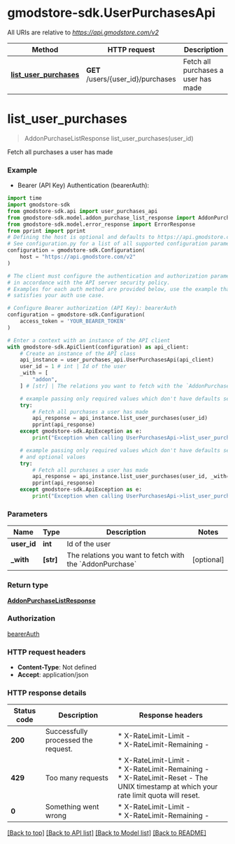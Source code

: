 # gmodstore-sdk.UserPurchasesApi

All URIs are relative to *https://api.gmodstore.com/v2*

Method | HTTP request | Description
------------- | ------------- | -------------
[**list_user_purchases**](UserPurchasesApi.md#list_user_purchases) | **GET** /users/{user_id}/purchases | Fetch all purchases a user has made


# **list_user_purchases**
> AddonPurchaseListResponse list_user_purchases(user_id)

Fetch all purchases a user has made

### Example

* Bearer (API Key) Authentication (bearerAuth):

```python
import time
import gmodstore-sdk
from gmodstore-sdk.api import user_purchases_api
from gmodstore-sdk.model.addon_purchase_list_response import AddonPurchaseListResponse
from gmodstore-sdk.model.error_response import ErrorResponse
from pprint import pprint
# Defining the host is optional and defaults to https://api.gmodstore.com/v2
# See configuration.py for a list of all supported configuration parameters.
configuration = gmodstore-sdk.Configuration(
    host = "https://api.gmodstore.com/v2"
)

# The client must configure the authentication and authorization parameters
# in accordance with the API server security policy.
# Examples for each auth method are provided below, use the example that
# satisfies your auth use case.

# Configure Bearer authorization (API Key): bearerAuth
configuration = gmodstore-sdk.Configuration(
    access_token = 'YOUR_BEARER_TOKEN'
)

# Enter a context with an instance of the API client
with gmodstore-sdk.ApiClient(configuration) as api_client:
    # Create an instance of the API class
    api_instance = user_purchases_api.UserPurchasesApi(api_client)
    user_id = 1 # int | Id of the user
    _with = [
        "addon",
    ] # [str] | The relations you want to fetch with the `AddonPurchase` (optional)

    # example passing only required values which don't have defaults set
    try:
        # Fetch all purchases a user has made
        api_response = api_instance.list_user_purchases(user_id)
        pprint(api_response)
    except gmodstore-sdk.ApiException as e:
        print("Exception when calling UserPurchasesApi->list_user_purchases: %s\n" % e)

    # example passing only required values which don't have defaults set
    # and optional values
    try:
        # Fetch all purchases a user has made
        api_response = api_instance.list_user_purchases(user_id, _with=_with)
        pprint(api_response)
    except gmodstore-sdk.ApiException as e:
        print("Exception when calling UserPurchasesApi->list_user_purchases: %s\n" % e)
```


### Parameters

Name | Type | Description  | Notes
------------- | ------------- | ------------- | -------------
 **user_id** | **int**| Id of the user |
 **_with** | **[str]**| The relations you want to fetch with the &#x60;AddonPurchase&#x60; | [optional]

### Return type

[**AddonPurchaseListResponse**](AddonPurchaseListResponse.md)

### Authorization

[bearerAuth](../README.md#bearerAuth)

### HTTP request headers

 - **Content-Type**: Not defined
 - **Accept**: application/json


### HTTP response details

| Status code | Description | Response headers |
|-------------|-------------|------------------|
**200** | Successfully processed the request. |  * X-RateLimit-Limit -  <br>  * X-RateLimit-Remaining -  <br>  |
**429** | Too many requests |  * X-RateLimit-Limit -  <br>  * X-RateLimit-Remaining -  <br>  * X-RateLimit-Reset - The UNIX timestamp at which your rate limit quota will reset. <br>  |
**0** | Something went wrong |  * X-RateLimit-Limit -  <br>  * X-RateLimit-Remaining -  <br>  |

[[Back to top]](#) [[Back to API list]](../README.md#documentation-for-api-endpoints) [[Back to Model list]](../README.md#documentation-for-models) [[Back to README]](../README.md)

